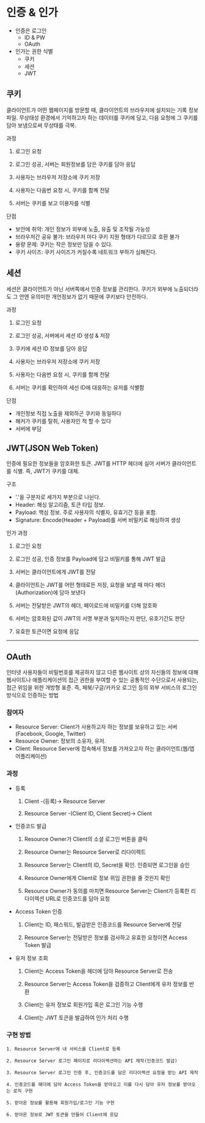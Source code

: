 # 인증 & 인가

- 인증은 로그인
    - ID & PW
    - OAuth
- 인가는 권한 식별
    - 쿠키
    - 세션
    - JWT

## 쿠키

클라이언트가 어떤 웹페이지를 방문할 때, 클라이언트의 브라우저에 설치되는 기록 정보 파일. 무상태성 환경에서 기억하고자 하는 데이터를 쿠키에 담고, 다음 요청에 그 쿠키를 담아 보냄으로써 무상태를 극복.

과정

1. 로그인 요청

2. 로그인 성공, 서버는 회원정보를 담은 쿠키를 담아 응답

3. 사용자는 브라우저 저장소에 쿠키 저장

4. 사용자는 다음번 요청 시, 쿠키를 함꼐 전달

5. 서버는 쿠키를 보고 이용자를 식별
    
단점
- 보안에 취약: 개인 정보가 외부에 노출, 유출 및 조작될 가능성
- 브라우저간 공유 불가: 브라우저 마다 쿠키 지원 형태가 다르므로 호환 불가
- 용량 문제: 쿠키는 작은 정보만 담을 수 있다.
- 쿠키 사이즈: 쿠키 사이즈가 커질수록 네트워크 부하가 심해진다.

## 세션

세션은 클라이언트가 아닌 서버쪽에서 인증 정보를 관리한다. 쿠키가 외부에 노출되더라도 그 안엔 유의미한 개언정보가 없기 때문에 쿠키보다 안전하다.

과정

1. 로그인 요청

2. 로그인 성공, 서버에서 세션 ID 생성 & 저장

3. 쿠키에 세션 ID 정보를 담아 응답

4. 사용자는 브라우저 저장소에 쿠키 저장

5. 사용자는 다음번 요청 시, 쿠키를 함께 전달

6. 서버는 쿠키를 확인하여 세선 ID에 대응하는 유저를 식별함

단점
- 개인정보 직접 노출을 제외하곤 쿠키와 동일하다
- 해커가 쿠키를 탈취, 사용자인 척 할 수 있다
- 서버에 부담

## JWT(JSON Web Token)

인증에 필요한 정보들을 암호화한 토큰. JWT를 HTTP 헤더에 실어 서버가 클라이언트를 식별. 즉, JWT가 쿠키를 대체.

구조
- '.'을 구분자로 세가지 부분으로 나뉜다.
- Header: 해싱 알고리즘, 토큰 타입 정보.
- Payload: 핵심 정보. 주로 사용자의 식별자, 유효기간 등을 포함.
- Signature: Encode(Header + Payload)를 서버 비밀키로 해싱하여 생성

인가 과정

1. 로그인 요청

2. 로그인 성공, 인증 정보를 Payload에 담고 비밀키를 통해 JWT 발급

3. 서버는 클라이언트에게 JWT를 전달

4. 클라이언트는 JWT를 어떤 형태로든 저장, 요청을 보낼 때 마다 헤더(Authorization)에 담아 보낸다

5. 서버는 전달받은 JWT의 헤더, 페이로드에 비밀키를 더해 암호화

6. 서버는 암호화된 값이 JWT의 서명 부분과 일치하는지 판단, 유호기간도 판단

7. 유효한 토큰이면 요청에 응답

---

## OAuth

인터넷 사용자들이 비밀번호를 제공하지 않고 다른 웹사이트 상의 자신들의 정보에 대해 웹사이트나 애플리케이션의 접근 권한을 부여할 수 있는 공통적인 수단으로서 사용되는, 접근 위임을 위한 개방형 표준. 즉, 페북/구글/카카오 로그인 등의 외부 서비스의 로그인 방식으로 인증하는 방법

### 참여자
- Resource Server: Client가 사용하고자 하는 정보를 보유하고 있는 서버 (Facebook, Google, Twitter)
- Resource Owner: 정보의 소유자, 유저.
- Client: Resource Server에 접속해서 정보를 가져오고자 하는 클라이언트(웹/앱 어플리케이션)

### 과정

- 등록

    1. Client -(등록)-> Resource Server

    2. Resource Server -(Client ID, Client Secret)-> Client

- 인증코드 발급

    1. Resource Owner가 Client의 소셜 로그인 버튼을 클릭

    2. Resource Owner는 Resource Server로 리다이렉트

    3. Resource Server는 Client의 ID, Secret을 확인. 인증되면 로그인을 승인

    4. Resource Owner에게 Client로 정보 위임 권한을 줄 것읜지 확인

    5. Resource Owner가 동의를 마치면 Resource Server는 Client가 등록한 리다이렉션 URL로 인증코드를 담아 요청

- Access Token 인증

    1. Client는 ID, 패스워드, 발급받은 인증코드를 Resource Server에 전달
    
    2. Resource Server는 전달받은 정보를 검사하고 유효한 요청이면 Access Token 발급

- 유저 정보 조회

    1. Client는 Access Token을 헤더에 담아 Resource Server로 전송
    
    2. Resource Server는 Access Token을 검증하고 Client에게 유저 정보를 반환
    
    3. Client는 유저 정보로 회원가입 혹은 로그인 기능 수행
    
    4. Client는 JWT 토큰을 발급하여 인가 처리 수행

### 구현 방법

    1. Resource Server에 내 서비스를 Client로 등록
    
    2. Resource Server 로그인 페이지로 리다이렉션하는 API 제작(인증코드 발급)
    
    3. Resource Server 로그인 인증 후, 인증코드를 담은 리다이렉션 요청을 받는 API 제작
    
    4. 인증코드를 헤더에 담아 Access Token을 받아오고 이를 다시 담아 유저 정보를 받아오는 로직 구현
    
    5. 받아온 정보를 활용해 회원가입/로그인 기능 구현
    
    6. 받아온 정보로 JWT 토큰을 만들어 Client에 응답 

